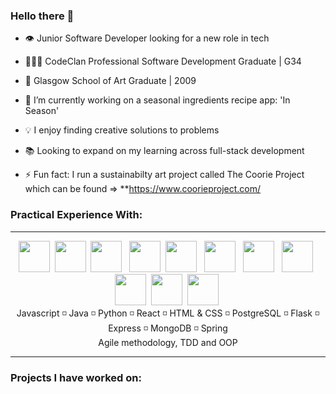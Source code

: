 ### Hello there 👋
- 👁️ Junior Software Developer looking for a new role in tech
- 👨🏻‍🎓 CodeClan Professional Software Development Graduate | G34
- 🎨 Glasgow School of Art Graduate | 2009
- 🥬 I’m currently working on a seasonal ingredients recipe app: 'In Season'
- 💡 I enjoy finding creative solutions to problems
- 📚 Looking to expand on my learning across full-stack development

- ⚡ Fun fact: I run a sustainabilty art project called The Coorie Project which can be found => **https://www.coorieproject.com/

###  Practical Experience With:
<hr></hr>
<div align="center">
<span>
    <img src="https://cdn.jsdelivr.net/gh/devicons/devicon/icons/javascript/javascript-original.svg" height=50px/>&nbsp;
    <img src="https://cdn.jsdelivr.net/gh/devicons/devicon/icons/java/java-original-wordmark.svg" height=50px/>&nbsp;
    <img src="https://cdn.jsdelivr.net/gh/devicons/devicon/icons/python/python-original-wordmark.svg" height=50px/> &nbsp;
    <img src="https://cdn.jsdelivr.net/gh/devicons/devicon/icons/react/react-original-wordmark.svg" height=50px/>&nbsp;
    <img src="https://cdn.jsdelivr.net/gh/devicons/devicon/icons/html5/html5-original-wordmark.svg" height=50px /> &nbsp;
  <img src="https://cdn.jsdelivr.net/gh/devicons/devicon/icons/css3/css3-original-wordmark.svg" height=50px/> &nbsp;
  <img src="https://cdn.jsdelivr.net/gh/devicons/devicon/icons/postgresql/postgresql-original-wordmark.svg" height=50px/> &nbsp;
  <img src="https://cdn.jsdelivr.net/gh/devicons/devicon/icons/flask/flask-original-wordmark.svg" height=50px/> &nbsp;
  <img src="https://cdn.jsdelivr.net/gh/devicons/devicon/icons/express/express-original-wordmark.svg" height=50px/>&nbsp;
  <img src="https://cdn.jsdelivr.net/gh/devicons/devicon/icons/mongodb/mongodb-original-wordmark.svg" height=50px/>&nbsp;
  <img src="https://cdn.jsdelivr.net/gh/devicons/devicon/icons/spring/spring-original-wordmark.svg" height=50px/>&nbsp;
    <br/>
Javascript ◽️ Java ◽️ Python ◽️ React ◽️ HTML & CSS ◽️ PostgreSQL ◽️ Flask ◽️ Express ◽️ MongoDB ◽️ Spring 
<br/>
Agile methodology, TDD and OOP
</span>
  </div>
<hr></hr>



###  Projects I have worked on:




